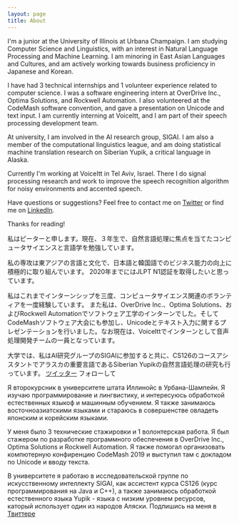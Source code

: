 ```yaml
---
layout: page
title: About
---
```


I'm a junior at the University of Illinois at Urbana Champaign. I am studying Computer Science and Linguistics, with an interest in Natural Language Processing and Machine Learning. I am minoring in East Asian Languages and Cultures, and am actively working towards business proficiency in Japanese and Korean.

I have had 3 technical internships and 1 volunteer experience related to computer science. I was a software engineering intern at OverDrive Inc., Optima Solutions, and Rockwell Automation. I also volunteered at the CodeMash software convention, and gave a presentation on Unicode and text input. I am currently interning at VoiceItt, and I am part of their speech processing development team.

At university, I am involved in the AI research group, SIGAI. I am also a member of the computational linguistics league, and am doing statistical machine translation research on Siberian Yupik, a critical language in Alaska.

Currently I'm working at VoiceItt in Tel Aviv, Israel. There I do signal processing research and work to improve the speech recognition algorithm for noisy environments and accented speech.

Have questions or suggestions? Feel free to contact me on [Twitter](https://twitter.com/peterzuker) or find me on [LinkedIn](https://www.linkedin.com/in/peter-zukerman).

Thanks for reading!



私はピーターと申します。現在、３年生で、自然言語処理に焦点を当てたコンピュータサイエンスと言語学を勉強しています。

私の専攻は東アジアの言語と文化で、日本語と韓国語でのビジネス能力の向上に積極的に取り組んでいます。 2020年までにはJLPT N1認証を取得したいと思っています。

私はこれまでインターンシップを三度、コンピュータサイエンス関連のボランティアを一度経験しています。
また私は、OverDrive Inc.、Optima Solutions、およびRockwell Automationでソフトウェア工学のインターンでした。そしてCodeMashソフトウェア大会にも参加し、Unicodeとテキスト入力に関するプレゼンテーションを行いました。なお現在は、VoiceIttでインターンとして音声処理開発チームの一員となっています。

大学では、私はAI研究グループのSIGAIに参加すると共に、CS126のコースアシスタントでアラスカの重要言語であるSiberian Yupikの自然言語処理の研究も行っています。
[ツイッター](https://twitter.com/peterzuker) フォローして



Я второкурсник в университете штата Иллинойс в Урбана-Шампейн. Я изучаю программирование и лингвистику, и интересуюсь обработкой естественных языкоф и машинным обучением. Я также занимаюсь восточноазиатскими языками и стараюсь в совершенстве овладеть японским и корейским языками.

У меня было 3 технические стажировки и 1 волонтерская работа. Я был стажером по разработке программного обеспечения в OverDrive Inc., Optima Solutions и Rockwell Automation. Я также помогал организовать компютерную конфиренцию CodeMash 2019 и выступил там с докладом по Unicode и вводу текста.

В университете я работаю в исследовательской группе по искусственному интеллекту SIGAI, как ассистент курса CS126 (курс программирования на Java и C++), а также занимаюсь обработкой естественного языка Yupik - языка с низким уровнем ресурсов, каторый использует один из народов Аляски. 
Подпишись на меня в [Твиттере](https://twitter.com/peterzuker) 